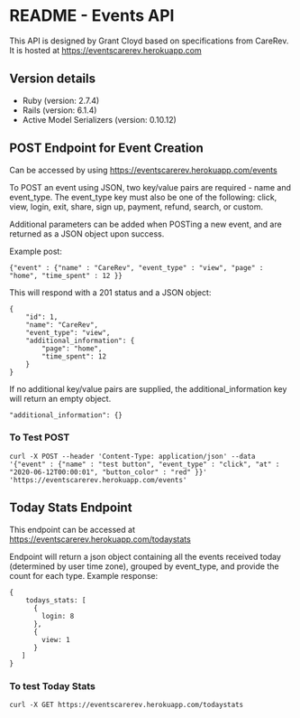 # README - Events API

This API is designed by Grant Cloyd based on specifications from CareRev. It is hosted at https://eventscarerev.herokuapp.com 

## Version details

-  Ruby (version: 2.7.4)
-  Rails (version: 6.1.4)
-  Active Model Serializers (version: 0.10.12)

## POST Endpoint for Event Creation

Can be accessed by using https://eventscarerev.herokuapp.com/events

To POST an event using JSON, two key/value pairs are required - name and event_type. The event_type key must also be one of the following: click, view, login, exit, share, sign up, payment, refund, search, or custom.

Additional parameters can be added when POSTing a new event, and are returned as a JSON object upon success.

Example post:

```
{"event" : {"name" : "CareRev", "event_type" : "view", "page" : "home", "time_spent" : 12 }}
```

This will respond with a 201 status and a JSON object:

```
{
    "id": 1,
    "name": "CareRev",
    "event_type": "view",
    "additional_information": {
        "page": "home",
        "time_spent": 12
    }
}
```

If no additional key/value pairs are supplied, the additional_information key will return an empty object.

```
"additional_information": {}
```

### To Test POST

```
curl -X POST --header 'Content-Type: application/json' --data '{"event" : {"name" : "test button", "event_type" : "click", "at" : "2020-06-12T00:00:01", "button_color" : "red" }}' 'https://eventscarerev.herokuapp.com/events'
```


## Today Stats Endpoint

This endpoint can be accessed at https://eventscarerev.herokuapp.com/todaystats

Endpoint will return a json object containing all the events received today (determined by user time zone), grouped by event_type, and provide the count for each type. Example response:

```
{
    todays_stats: [
      {
        login: 8
      },
      {
        view: 1
      }
   ]
}
```


### To test Today Stats

```
curl -X GET https://eventscarerev.herokuapp.com/todaystats
```
